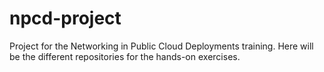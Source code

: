 # npcd-project
Project for the Networking in Public Cloud Deployments training. Here will be the different repositories for the hands-on exercises.
